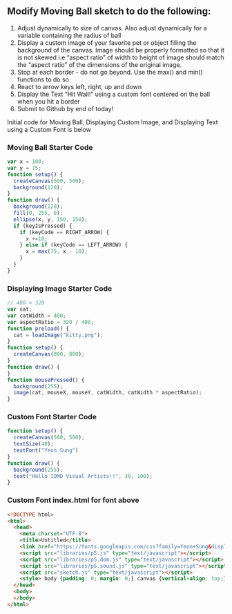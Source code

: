 ##  Modify Moving Ball sketch to do the following:

1.  Adjust dynamically to size of canvas. Also adjust dynamically for a variable containing the radius of ball
1.  Display a custom image of your favorite pet or object filling the background  of the canvas. Image should be properly formatted so that it is not skewed i.e “aspect ratio” of width to height of image should match the “aspect ratio” of the dimensions of the original image.
1.  Stop at each border - do not go beyond. Use the max() and min() functions to do so
1.  React to arrow keys left, right, up and down
1.  Display the Text “Hit Wall!” using a custom font centered on the ball when you hit a border
1.  Submit to Github by end of today!

Initial code for Moving Ball, Displaying Custom Image, and Displaying Text using a Custom Font is below

### Moving Ball Starter Code
```javascript
var x = 100;
var y = 75;
function setup() {
  createCanvas(500, 500);
  background(120);
}
function draw() {
  background(120);
  fill(0, 255, 0);
  ellipse(x, y, 150, 150);
  if (keyIsPressed) {
    if (keyCode == RIGHT_ARROW) {
      x +=10;
    } else if (keyCode == LEFT_ARROW) {
      x = max(75, x - 10);
    }
  }
}
```
### Displaying Image Starter Code
```javascript
// 400 × 320
var cat;
var catWidth = 400;
var aspectRatio = 320 / 400;
function preload() {
  cat = loadImage("kitty.png");
}
function setup() {
  createCanvas(800, 800);
}
function draw() {
}
function mousePressed() {
  background(255);
  image(cat, mouseX, mouseY, catWidth, catWidth * aspectRatio);
}
```
### Custom Font Starter Code
```javascript
function setup() {
  createCanvas(500, 500);
  textSize(40);
  textFont("Yeon Sung")
}
function draw() {
  background(255);
  text("Hello IDMD Visual Artists!!", 30, 100);
}
```
### Custom Font index.html for font above
```html
<!DOCTYPE html>
<html>
  <head>
    <meta charset="UTF-8">
    <title>Untitled</title>
    <link href="https://fonts.googleapis.com/css?family=Yeon+Sung&display=swap" rel="stylesheet">
    <script src="libraries/p5.js" type="text/javascript"></script>
    <script src="libraries/p5.dom.js" type="text/javascript"></script>
    <script src="libraries/p5.sound.js" type="text/javascript"></script>
    <script src="sketch.js" type="text/javascript"></script>
    <style> body {padding: 0; margin: 0;} canvas {vertical-align: top;} </style>
  </head>
  <body>
  </body>
</html>
```